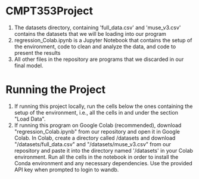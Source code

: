 # CMPT353Project


1. The datasets directory, containing 'full_data.csv' and 'muse_v3.csv' contains the datasets that we will be loading into our program
2. regression_Colab.ipynb is a Jupyter Notebook that contains the setup of the environment, code to clean and analyze the data, and code to present the results
3. All other files in the repository are programs that we discarded in our final model.

# Running the Project
1. If running this project locally, run the cells below the ones containing the setup of the environment, i.e., all the cells in and under the section "Load Data".
2. If running this program on Google Colab (recommended), download "regression_Colab.ipynb" from our repository and open it in Google Colab. In Colab, create a directory called /datasets and download "/datasets/full_data.csv" and "/datasets/muse_v3.csv" from our repository and paste it into the directory named '/datasets' in your Colab environment. Run all the cells in the notebook in order to install the Conda environment and any necessary dependencies. Use the provided API key when prompted to login to wandb.
